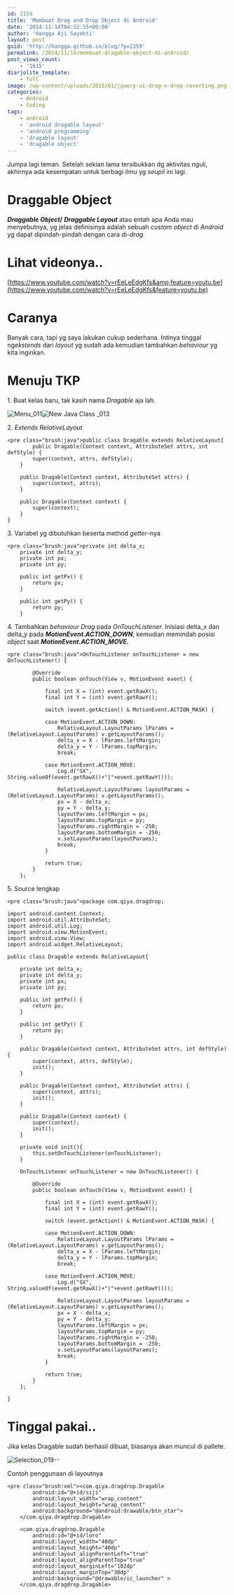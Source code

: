 ```yaml
---
id: 2159
title: 'Membuat Drag and Drop Object di Android'
date: '2014-11-14T04:32:35+00:00'
author: 'Hangga Aji Sayekti'
layout: post
guid: 'http://hangga.github.io/blog/?p=2159'
permalink: /2014/11/14/membuat-dragable-object-di-android/
post_views_count:
    - '1615'
diarjolite_template:
    - full
image: /wp-content/uploads/2015/01/jquery-ui-drag-n-drop-reverting.png
categories:
    - Android
    - Coding
tags:
    - android
    - 'android dragable layout'
    - 'android programming'
    - 'dragable layout'
    - 'dragable object'
---
```


Jumpa lagi teman. Setelah sekian lama tersibukkan dg aktivitas nguli, akhirnya ada kesempatan untuk berbagi ilmu yg *seupil* ini lagi.

# Draggable Object

***Draggable Object*/** ***Draggable Layout*** atau entah apa Anda mau menyebutnya, yg jelas definisinya adalah sebuah *custom* *object* di *Android* yg dapat dipindah-pindah dengan cara di-*drag*.

# Lihat videonya..

[https://www.youtube.com/watch?v=rEeLeEdgKfs&amp;feature=youtu.be](https://www.youtube.com/watch?v=rEeLeEdgKfs&feature=youtu.be)

# Caranya

Banyak cara, tapi yg saya lakukan cukup sederhana. Intinya tinggal ng*ekstends* dari *layout* yg sudah ada kemudian tambahkan *behaviour* yg kita inginkan.

# Menuju TKP

1\. Buat kelas baru, tak kasih nama *Dragable* aja lah.

![Menu_011](http://hangga.github.io/blog/wp-content/uploads/2015/01/Menu_011.png)![New Java Class _013](http://hangga.github.io/blog/wp-content/uploads/2015/01/New-Java-Class-_013.png)

2\. *Extends* *RelativeLayout*

```
<pre class="brush:java">public class Dragable extends RelativeLayout{
        public Dragable(Context context, AttributeSet attrs, int defStyle) {
		super(context, attrs, defStyle);
	}

	public Dragable(Context context, AttributeSet attrs) {
		super(context, attrs);
	}

	public Dragable(Context context) {
		super(context);
	}
}
```

3\. Variabel yg dibutuhkan beserta method *getter*-nya

```
<pre class="brush:java">private int delta_x;
	private int delta_y;
	private int px;
	private int py;

	public int getPx() {
		return px;
	}

	public int getPy() {
		return py;
	}
```

4\. Tambahkan *behaviour Drag* pada *OnTouchListener.* Inisiasi delta\_x dan delta\_y pada ***MotionEvent.ACTION\_DOWN***, kemudian memindah posisi *object* saat ***MotionEvent.ACTION\_MOVE.***

```
<pre class="brush:java">OnTouchListener onTouchListener = new OnTouchListener() {

		@Override
		public boolean onTouch(View v, MotionEvent event) {

			final int X = (int) event.getRawX();
			final int Y = (int) event.getRawY();

			switch (event.getAction() & MotionEvent.ACTION_MASK) {

			case MotionEvent.ACTION_DOWN:
				RelativeLayout.LayoutParams lParams = (RelativeLayout.LayoutParams) v.getLayoutParams();
				delta_x = X - lParams.leftMargin;
				delta_y = Y - lParams.topMargin;
				break;

			case MotionEvent.ACTION_MOVE:
				Log.d("SX", String.valueOf(event.getRawX()+"|"+event.getRawY()));

				RelativeLayout.LayoutParams layoutParams = (RelativeLayout.LayoutParams) v.getLayoutParams();
				px = X - delta_x;
				py = Y - delta_y;
				layoutParams.leftMargin = px;
				layoutParams.topMargin = py;
				layoutParams.rightMargin = -250;
				layoutParams.bottomMargin = -250;
				v.setLayoutParams(layoutParams);
	            break;
			}

			return true;
		}
	};
```

5\. Source lengkap

```
<pre class="brush:java">package com.qiya.dragdrop;

import android.content.Context;
import android.util.AttributeSet;
import android.util.Log;
import android.view.MotionEvent;
import android.view.View;
import android.widget.RelativeLayout;

public class Dragable extends RelativeLayout{

	private int delta_x;
	private int delta_y;
	private int px;
	private int py;

	public int getPx() {
		return px;
	}

	public int getPy() {
		return py;
	}

	public Dragable(Context context, AttributeSet attrs, int defStyle) {
		super(context, attrs, defStyle);
		init();
	}

	public Dragable(Context context, AttributeSet attrs) {
		super(context, attrs);
		init();
	}

	public Dragable(Context context) {
		super(context);
		init();
	}

	private void init(){
		this.setOnTouchListener(onTouchListener);
	}

	OnTouchListener onTouchListener = new OnTouchListener() {

		@Override
		public boolean onTouch(View v, MotionEvent event) {

			final int X = (int) event.getRawX();
			final int Y = (int) event.getRawY();

			switch (event.getAction() & MotionEvent.ACTION_MASK) {

			case MotionEvent.ACTION_DOWN:
				RelativeLayout.LayoutParams lParams = (RelativeLayout.LayoutParams) v.getLayoutParams();
				delta_x = X - lParams.leftMargin;
				delta_y = Y - lParams.topMargin;
				break;

			case MotionEvent.ACTION_MOVE:
				Log.d("SX", String.valueOf(event.getRawX()+"|"+event.getRawY()));

				RelativeLayout.LayoutParams layoutParams = (RelativeLayout.LayoutParams) v.getLayoutParams();
				px = X - delta_x;
				py = Y - delta_y;
				layoutParams.leftMargin = px;
				layoutParams.topMargin = py;
				layoutParams.rightMargin = -250;
				layoutParams.bottomMargin = -250;
				v.setLayoutParams(layoutParams);
	            break;
			}

			return true;
		}
	};

}
```

# Tinggal pakai..

Jika kelas Dragable sudah berhasil dibuat, biasanya akan muncul di pallete.

![Selection_019--](http://hangga.github.io/blog/wp-content/uploads/2015/01/Selection_019-.png)

Contoh penggunaan di layoutnya

```
<pre class="brush:xml"><com.qiya.dragdrop.Dragable
        android:id="@+id/siji"
        android:layout_width="wrap_content"
        android:layout_height="wrap_content"
        android:background="@android:drawable/btn_star">
    </com.qiya.dragdrop.Dragable>

    <com.qiya.dragdrop.Dragable
        android:id="@+id/loro"
        android:layout_width="40dp"
        android:layout_height="40dp"
        android:layout_alignParentLeft="true"
        android:layout_alignParentTop="true"
        android:layout_marginLeft="102dp"
        android:layout_marginTop="30dp"
        android:background="@drawable/ic_launcher" >
    </com.qiya.dragdrop.Dragable>
```